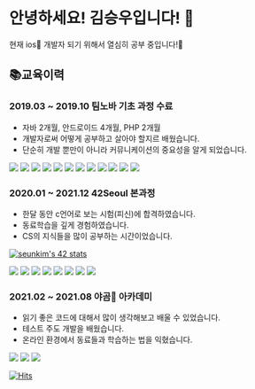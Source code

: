 # 안녕하세요! 김승우입니다! 👋
현재 ios📱 개발자 되기 위해서 열심히 공부 중입니다!📝

## 📚교육이력
### 2019.03 ~ 2019.10 팀노바 기초 과정 수료
- 자바 2개월, 안드로이드 4개월, PHP 2개월
- 개발자로써 어떻게 공부하고 살아야 할지르 배웠습니다.
- 단순히 개발 뿐만이 아니라 커뮤니케이션의 중요성을 알게 되었습니다.

<img src="https://img.shields.io/badge/JAVA-007396?style=for-the-badge&logo=java&logoColor=white"> <img src="https://img.shields.io/badge/Android-3DDC84?style=for-the-badge&logo=Android&logoColor=white"> <img src="https://img.shields.io/badge/PHP-777BB4?style=for-the-badge&logo=PHP&logoColor=white"> <img src="https://img.shields.io/badge/HTML5-E34F26?style=for-the-badge&logo=HTML5&logoColor=white"> <img src="https://img.shields.io/badge/CSS3-1572B6?style=for-the-badge&logo=CSS3&logoColor=white"> <img src="https://img.shields.io/badge/JavaScript-F7DF1E?style=for-the-badge&logo=JavaScript&logoColor=white"> <img src="https://img.shields.io/badge/Ubuntu-E95420?style=for-the-badge&logo=Ubuntu&logoColor=white"> <img src="https://img.shields.io/badge/CentOS-262577?style=for-the-badge&logo=CentOS&logoColor=white"> <img src="https://img.shields.io/badge/Apache-D22128?style=for-the-badge&logo=Apache&logoColor=white"> <img src="https://img.shields.io/badge/MySQL-4479A1?style=for-the-badge&logo=MySQL&logoColor=white"> <img src="https://img.shields.io/badge/VirtualBox-183A61?style=for-the-badge&logo=VirtualBox&logoColor=white"> <img src="https://img.shields.io/badge/AmazonAWS-232F3E?style=for-the-badge&logo=AmazonAWS&logoColor=white">

### 2020.01 ~ 2021.12 42Seoul 본과정
- 한달 동안 c언어로 보는 시험(피신)에 합격하였습니다.
- 동료학습을 깊게 경험하였습니다.
- CS의 지식들을 많이 공부하는 시간이었습니다.

[![seunkim's 42 stats](https://badge42.herokuapp.com/api/stats/seunkim)](https://github.com/JaeSeoKim/badge42)

<img src="https://img.shields.io/badge/C-A8B9CC?style=for-the-badge&logo=C&logoColor=white"> <img src="https://img.shields.io/badge/Git-F05032?style=for-the-badge&logo=Git&logoColor=white"> <img src="https://img.shields.io/badge/VIM-019733?style=for-the-badge&logo=VIM&logoColor=white"> <img src="https://img.shields.io/badge/VSCODE-007ACC?style=for-the-badge&logo=VisualStudioCode&logoColor=white"> <img src="https://img.shields.io/badge/cpp-00599C?style=for-the-badge&logo=cpp&logoColor=white"> <img src="https://img.shields.io/badge/Docker-2496ED?style=for-the-badge&logo=Docker&logoColor=white"> <img src="https://img.shields.io/badge/Kubernetes-326CE5?style=for-the-badge&logo=Kubernetes&logoColor=white"> <img src="https://img.shields.io/badge/Python-3776AB?style=for-the-badge&logo=pyhton&logoColor=white">

### 2021.02 ~ 2021.08 야곰🐻 아카데미
- 읽기 좋은 코드에 대해서 많이 생각해보고 배울 수 있었습니다.
- 테스트 주도 개발을 배웠습니다.
- 온라인 환경에서 동료들과 학습하는 법을 익혔습니다.

<img src="https://img.shields.io/badge/Swift-FA7343?style=for-the-badge&logo=Swift&logoColor=white"> <img src="https://img.shields.io/badge/Ios-000000?style=for-the-badge&logo=Ios&logoColor=white"> <img src="https://img.shields.io/badge/GitHub-181717?style=for-the-badge&logo=GitHub&logoColor=white">

[![Hits](https://hits.seeyoufarm.com/api/count/incr/badge.svg?url=https%3A%2F%2Fgithub.com%2Fstevenkim18&count_bg=%2379C83D&title_bg=%23555555&icon=&icon_color=%23E7E7E7&title=hits&edge_flat=false)](https://hits.seeyoufarm.com)



<!--
**stevenkim18/stevenkim18** is a ✨ _special_ ✨ repository because its `README.md` (this file) appears on your GitHub profile.

Here are some ideas to get you started:

- 🔭 I’m currently working on ...
- 🌱 I’m currently learning ...
- 👯 I’m looking to collaborate on ...
- 🤔 I’m looking for help with ...
- 💬 Ask me about ...
- 📫 How to reach me: ...
- 😄 Pronouns: ...
- ⚡ Fun fact: ...
-->

